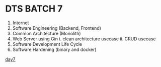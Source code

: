 # DTS BATCH 7

1. Internet
2. Software Engineering (Backend, Frontend)
3. Common Architecture (Monolith)
4. Web Server using Gin
  i. clean architecture usecase
  ii. CRUD usecase
5. Software Development Life Cycle
6. Software Hardening (binary and docker)

[day7](./day7.png)